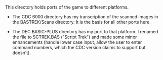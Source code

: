 This directory holds ports of the game to different platforms.

- The CDC 6000 directory has my transcription of the scanned images in the BASTREK/Scans directory. It is the basis for all other ports here.

- The DEC BASIC-PLUS directory has my port to that platform. I renamed the file to SCTREK.BAS ("Script Trek") and made some minor enhancements (handle lower case input, allow the user to enter command numbers, which the CDC version claims to support but doesn't).
